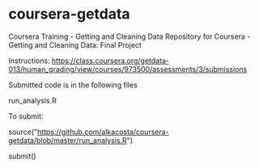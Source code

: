 # coursera-getdata
Coursera Training - Getting and Cleaning Data
Repository for Coursera - Getting and Cleaning Data: Final Project

Instructions: https://class.coursera.org/getdata-013/human_grading/view/courses/973500/assessments/3/submissions

Submitted code is in the following files

run_analysis.R

To submit:

source("https://github.com/alkacosta/coursera-getdata/blob/master/run_analysis.R")

submit()
